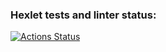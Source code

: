 ### Hexlet tests and linter status:
[![Actions Status](https://github.com/kuzzmy22/fullstack-javascript-project-44/actions/workflows/hexlet-check.yml/badge.svg)](https://github.com/kuzzmy22/fullstack-javascript-project-44/actions)